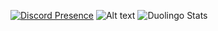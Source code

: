 [![Discord Presence](https://lanyard.cnrad.dev/api/734571877162549262)](https://discord.com/users/734571877162549262)
![Alt text](https://spotify-recently-played-readme.vercel.app/api?user=31xssh2dieacawrwljbsvtewn6yy&width=1000)
![Duolingo Stats]([(https://duolingo-stats-card.vercel.app/api?username=HannDefined&theme=dracula&sort=xp)])
